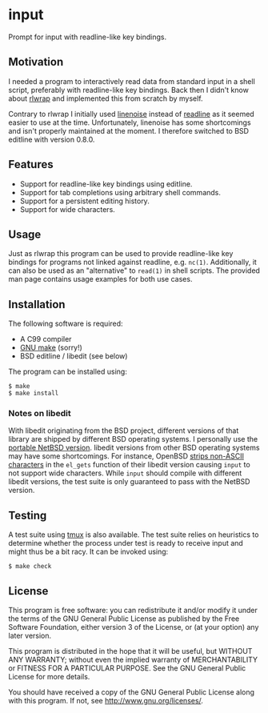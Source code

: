 # input

Prompt for input with readline-like key bindings.

## Motivation

I needed a program to interactively read data from standard input in a
shell script, preferably with readline-like key bindings. Back then I
didn't know about [rlwrap][rlwrap repo] and implemented this from
scratch by myself.

Contrary to rlwrap I initially used [linenoise][linenoise repo] instead
of [readline][GNU readline] as it seemed easier to use at the time.
Unfortunately, linenoise has some shortcomings and isn't properly
maintained at the moment. I therefore switched to BSD editline with
version 0.8.0.

## Features

* Support for readline-like key bindings using editline.
* Support for tab completions using arbitrary shell commands.
* Support for a persistent editing history.
* Support for wide characters.

## Usage

Just as rlwrap this program can be used to provide readline-like key
bindings for programs not linked against readline, e.g. `nc(1)`.
Additionally, it can also be used as an "alternative" to `read(1)` in
shell scripts. The provided man page contains usage examples for both
use cases.

## Installation

The following software is required:

* A C99 compiler
* [GNU make][GNU make] (sorry!)
* BSD editline / libedit (see below)

The program can be installed using:

	$ make
	$ make install

### Notes on libedit

With libedit originating from the BSD project, different versions of
that library are shipped by different BSD operating systems. I
personally use the [portable NetBSD version][NetBSD editline]. libedit
versions from other BSD operating systems may have some shortcomings.
For instance, OpenBSD [strips non-ASCII characters][openbsd nowchar] in
the `el_gets` function of their libedit version causing `input` to not
support wide characters. While `input` should compile with different
libedit versions, the test suite is only guaranteed to pass with the
NetBSD version.

## Testing

A test suite using [tmux][tmux homepage] is also available. The test
suite relies on heuristics to determine whether the process under test
is ready to receive input and might thus be a bit racy. It can be
invoked using:

	$ make check

## License

This program is free software: you can redistribute it and/or modify it
under the terms of the GNU General Public License as published by the
Free Software Foundation, either version 3 of the License, or (at your
option) any later version.

This program is distributed in the hope that it will be useful, but
WITHOUT ANY WARRANTY; without even the implied warranty of
MERCHANTABILITY or FITNESS FOR A PARTICULAR PURPOSE. See the GNU General
Public License for more details.

You should have received a copy of the GNU General Public License along
with this program. If not, see <http://www.gnu.org/licenses/>.

[rlwrap repo]: https://github.com/hanslub42/rlwrap
[linenoise repo]: https://github.com/antirez/linenoise
[GNU readline]: https://tiswww.case.edu/php/chet/readline/rltop.html
[GNU make]: https://www.gnu.org/software/make/
[NetBSD editline]: https://www.thrysoee.dk/editline/
[tmux homepage]: https://tmux.github.io
[openbsd nowchar]: https://github.com/openbsd/src/blob/ddc81437857133802b1cf7d8d5bf0ff2198b602b/lib/libedit/eln.c#L77-L80
